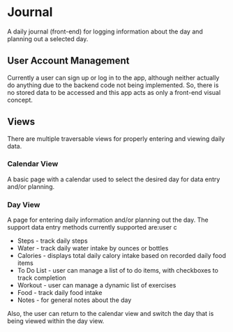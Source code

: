 # Journal
A daily journal (front-end) for logging information about the day and planning out a selected day.

## User Account Management

Currently a user can sign up or log in to the app, although neither actually do anything due to the backend code not being implemented. So, there is no stored data to be accessed and this app acts as only a front-end visual concept.

## Views

There are multiple traversable views for properly entering and viewing daily data.

### Calendar View

A basic page with a calendar used to select the desired day for data entry and/or planning.

### Day View

A page for entering daily information and/or planning out the day. The support data entry methods currently supported are:user c
* Steps - track daily steps
* Water - track daily water intake by ounces or bottles
* Calories - displays total daily calory intake based on recorded daily food items
* To Do List - user can manage a list of to do items, with checkboxes to track completion
* Workout - user can manage a dynamic list of exercises
* Food - track daily food intake
* Notes - for general notes about the day

Also, the user can return to the calendar view and switch the day that is being viewed within the day view.
